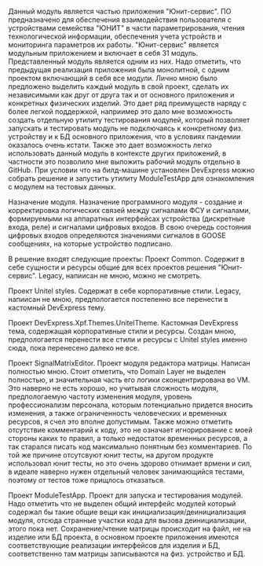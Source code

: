 Данный модуль является частью приложения "Юнит-сервис". ПО  предназначено для обеспечения взаимодействия пользователя с устройствами
семейства "ЮНИТ" в части параметрирования, чтения технологической информации, обеспечения
учета устройств и мониторинга параметров их работы. "Юнит-сервис" является модульным приложением и включает в себя 31 модуль. Представленный модуль является одним из них. Надо отметить, что предыдущая реализация приложения была монолитной, с одним проектом включающий в себя все модули. Лично мною было предложено выделить каждый модуль в свой проект, сделать их независимыми как друг от друга так и от основного приложения и конкретных физических изделий. Это дает ряд преимуществ наряду с более легкой поддержкой, наприимер это дало мне возможность создать отдельную утилиту тестирования модулей, который позволяет запускать и тестировать модуль не подключаясь к конкретному физ. устройству и к БД основного приложения, что в условиях пандемии оказалось очень кстати. Также это дает возможность легко использовать данный модуль в контексте других приложений, в частности это позволило мне выложить рабочий модуль отдельно в GitHub. При условии что на билд-машине установлен DevExpress можно собрать решение и запустить утилиту ModuleTestApp для ознакомления с модулем на тестовых данных.  

Назначение модуля. 
Назначение программного модуля - создание и корректировка логических связей между сигналами ФСУ и сигналами, формируемыми на аппаратных интерфейсах устройства (дискретные входа, реле) и сигналами цифровых входов. В свою очередь состояния цифровых входов определяются значениями сигналов в GOOSE сообщениях, на которые устройство подписано.

В решение входят следующие проекты:
Проект Common. Содержит в себе сущности и ресурсы общие для всех проектов решения "Юнит-сервис". Legacy, напиисан не мною, можно не смотреть.

Проект Unitel styles. Содержат в себе корпоративные стили. Legacy, напиисан не мною, предпологается постепенно все перенести в кастомный DevExpress тему.

Проект DevExpress.Xpf.Themes.UnitelTheme. Кастомная DevExpress тема, содержащая корпоративные стили и ресурсы. Создан мною, предпологается перенести все стили и ресурсы с Unitel styles именно сюда, пока перенесено далеко не все.

Проект SignalMatrixEditor. Проект модуля редактора матрицы. Написан полностью мною. Стоит отметить, что Domain Layer не выделен полностью, и значительная часть его логики сконцентрирована во VM. Это наверно не есть хорошо, но учитывая сложность модуля, предпологаемую частоту изменения модуля, уровень профессионализм персонала, которым потенциально придется вносить изменения, а также ограниченность человеческих и временных ресурсов, я счел это вполне допустимым. Также можно отметить отсутствие комментарий к коду, это не означает игнорирование с моей стороны каких то правил, а только недостаток временных ресурсов, а так старался писать код максимально понятным без комментариев. По той же причине отсутсвуют юнит тесты, на другом продукте использовал юнит тесты, но это очень здорово отнимает врмени и сил, в идеале наверно нужен отдельный человек занимающийся тестами, поэтому от тестов тоже прищлось отказаться.

Проект ModuleTestApp. Проект для запуска и тестирования модулей. Надо отметить что не выделен общий интерфейс модулей который содержал бы такие общие вещи как инициализация/деинициализация модуля, отсюда странные участки кода для вызова деинициализации, этого пока нет. Сохранение/чтение матрицы происходит на файл, не на изделие или БД проекта, в основном проекте приложения имеются соответствующие реализации интерфейсов для изделия и БД, соответственно там матрицы записываются на физ. устройство и БД.
